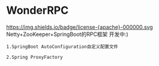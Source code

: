 # WonderRPC
https://img.shields.io/badge/license-{apache}-000000.svg
Netty+ZooKeeper+SpringBoot的RPC框架 开发中:)

``1.SpringBoot AutoConfiguration自定义配置文件``

``2.Spring ProxyFactory``
